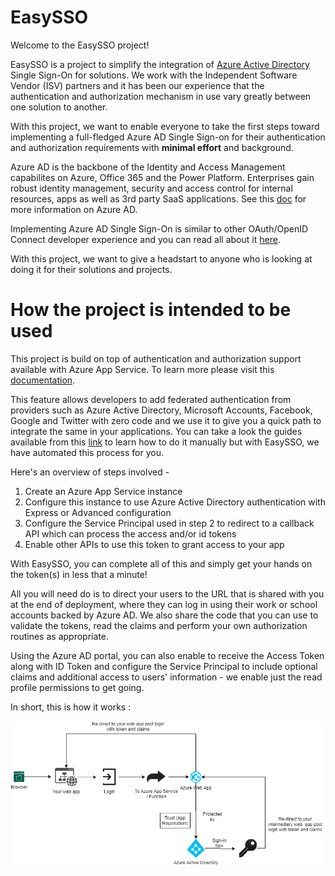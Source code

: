 # EasySSO  

Welcome to the EasySSO project!

EasySSO is a project to simplify the integration of [Azure Active Directory](https://docs.microsoft.com/en-in/azure/active-directory/) Single Sign-On for solutions. We work with the Independent Software Vendor (ISV) partners and it has been our experience that the authentication and authorization mechanism in use vary greatly between one solution to another.

With this project, we want to enable everyone to take the first steps toward implementing a full-fledged Azure AD Single Sign-on for their authentication and authorization requirements with **minimal effort**  and background.

Azure AD is the backbone of the Identity and Access Management capabilites on Azure, Office 365 and the Power Platform. Enterprises gain robust identity management, security and access control for internal resources, apps as well as 3rd party SaaS applications. See this [doc](https://docs.microsoft.com/en-us/azure/active-directory/fundamentals/active-directory-whatis) for more information on Azure AD.

Implementing Azure AD Single Sign-On is similar to other OAuth/OpenID Connect developer experience and you can read all about it [here](https://docs.microsoft.com/en-us/azure/active-directory/develop/v2-overview).

With this project, we want to give a headstart to anyone who is looking at doing it for their solutions and projects.

# How the project is intended to be used 

This project is build on top of authentication and authorization support available with Azure App Service. To learn more please visit this [documentation](https://docs.microsoft.com/en-us/azure/app-service/overview-authentication-authorization).

This feature allows developers to add federated authentication from providers such as Azure Active Directory, Microsoft Accounts, Facebook, Google and Twitter with zero code and we use it to give you a quick path to integrate the same in your applications. You can take a look the guides available from this [link](https://docs.microsoft.com/en-us/azure/app-service/configure-authentication-provider-aad) to learn how to do it manually but with EasySSO, we have automated this process for you.

Here's an overview of steps involved -

1. Create an Azure App Service instance
2. Configure this instance to use Azure Active Directory authentication with Express or Advanced configuration
3. Configure the Service Principal used in step 2 to redirect to a callback API which can process the access and/or id tokens
4. Enable other APIs to use this token to grant access to your app

With EasySSO, you can complete all of this and simply get your hands on the token(s) in less that a minute!

All you will need do is to direct your users to the URL that is shared with you at the end of deployment, where they can log in using their work or school accounts backed by Azure AD. We also share the code that you can use to validate the tokens, read the claims and perform your own authorization routines as appropriate.

Using the Azure AD portal, you can also enable to receive the Access Token along with ID Token and configure the Service Principal to include optional claims and additional access to users' information - we enable just the read profile permissions to get going.

In short, this is how it works :


![diagram](https://github.com/easysso/easysso/raw/master/diagram.png)